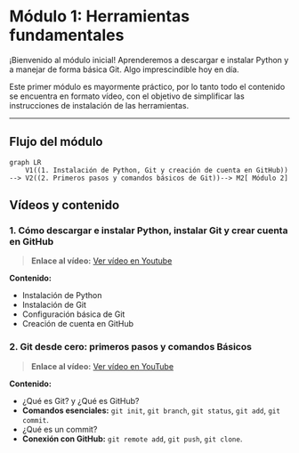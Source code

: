 # Módulo 1: Herramientas fundamentales

¡Bienvenido al módulo inicial! Aprenderemos a descargar e instalar Python y a manejar de forma básica Git. Algo imprescindible hoy en día.

Este primer módulo es mayormente práctico, por lo tanto todo el contenido se encuentra en formato vídeo, con el objetivo de simplificar las instrucciones de instalación de las herramientas.


---

## Flujo del módulo

```mermaid
graph LR
    V1((1. Instalación de Python, Git y creación de cuenta en GitHub)) --> V2((2. Primeros pasos y comandos básicos de Git))--> M2[ Módulo 2]
```

##  Vídeos y contenido

### 1. Cómo descargar e instalar Python, instalar Git y crear cuenta en GitHub
> **Enlace al vídeo:** [Ver vídeo en Youtube](https://youtu.be/ZDaW7sgYZzk)

**Contenido:**
* Instalación de Python
* Instalación de Git
* Configuración básica de Git
* Creación de cuenta en GitHub

### 2. Git desde cero: primeros pasos y comandos Básicos
> **Enlace al vídeo:** [Ver vídeo en YouTube](https://youtu.be/il-ZSBh0PAo)

**Contenido:**
* ¿Qué es Git? y ¿Qué es GitHub?
* **Comandos esenciales:** `git init`, `git branch`, `git status`, `git add`, `git commit`.
* ¿Qué es un commit?
* **Conexión con GitHub:** `git remote add`, `git push`, `git clone`.
